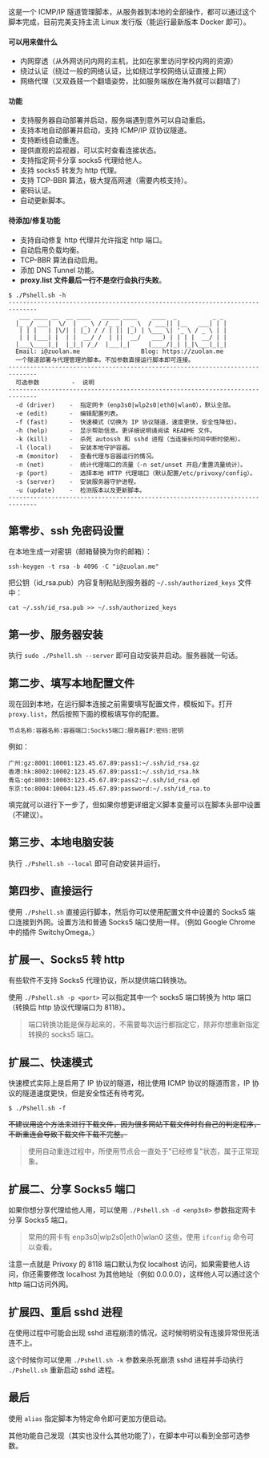 这是一个 ICMP/IP 隧道管理脚本，从服务器到本地的全部操作，都可以通过这个脚本完成，目前完美支持主流 Linux 发行版（能运行最新版本 Docker 即可）。

#### 可以用来做什么

* 内网穿透（从外网访问内网的主机，比如在家里访问学校内网的资源）
* 绕过认证（绕过一般的网络认证，比如绕过学校网络认证直接上网）
* 网络代理（又双叒叕一个翻墙姿势，比如服务端放在海外就可以翻墙了）

#### 功能

* 支持服务器自动部署并启动，服务端遇到意外可以自动重启。
* 支持本地自动部署并启动，支持 ICMP/IP 双协议隧道。
* 支持断线自动重连。
* 提供直观的监视器，可以实时查看连接状态。
* 支持指定网卡分享 socks5 代理给他人。
* 支持 socks5 转发为 http 代理。
* 支持 TCP-BBR 算法，极大提高网速（需要内核支持）。
* 密码认证。
* 自动更新脚本。

#### 待添加/修复功能

* 支持自动修复 http 代理并允许指定 http 端口。
* 自动启用负载均衡。
* TCP-BBR 算法自动启用。
* 添加 DNS Tunnel 功能。
* **proxy.list 文件最后一行不是空行会执行失败**。

```shell
$ ./Pshell.sh -h
------------------------------------------------------------------------------
   ___ ____ __  __ ____   _____ ____    ____  _          _ _ 
  |_ _/ ___|  \/  |  _ \ / /_ _|  _ \  / ___|| |__   ___| | |
   | | |   | |\/| | |_) / / | || |_) | \___ \| '_ \ / _ \ | |
   | | |___| |  | |  __/ /  | ||  __/   ___) | | | |  __/ | |
  |___\____|_|  |_|_| /_/  |___|_|     |____/|_| |_|\___|_|_|
  Email: i@zuolan.me                 Blog: https://zuolan.me
  一个隧道部署与代理管理的脚本。不加参数直接运行脚本即可连接。
------------------------------------------------------------------------------
  可选参数         -  说明
------------------------------------------------------------------------------
  -d (driver)    -  指定网卡（enp3s0|wlp2s0|eth0|wlan0），默认全部。
  -e (edit)      -  编辑配置列表。
  -f (fast)      -  快速模式（切换为 IP 协议隧道，速度更快，安全性降低）。
  -h (help)      -  显示帮助信息。更详细说明请阅读 README 文件。
  -k (kill)      -  杀死 autossh 和 sshd 进程（当连接长时间中断时使用）。
  -l (local)     -  安装本地守护容器。
  -m (monitor)   -  查看代理与容器运行的情况。
  -n (net)       -  统计代理端口的流量（-n set/unset 开启/重置流量统计）。
  -p (port)      -  选择本地 HTTP 代理端口（默认配置/etc/privoxy/config）。
  -s (server)    -  安装服务器守护进程。
  -u (update)    -  检测版本以及更新脚本。
------------------------------------------------------------------------------
```

## 第零步、ssh 免密码设置

在本地生成一对密钥（邮箱替换为你的邮箱）：

```shell
ssh-keygen -t rsa -b 4096 -C "i@zuolan.me"
```

把公钥（id_rsa.pub）内容复制粘贴到服务器的 `~/.ssh/authorized_keys` 文件中：

```shell
cat ~/.ssh/id_rsa.pub >> ~/.ssh/authorized_keys
```

## 第一步、服务器安装

执行 `sudo ./Pshell.sh --server` 即可自动安装并启动。服务器就一句话。

## 第二步、填写本地配置文件

现在回到本地，在运行脚本连接之前需要填写配置文件，模板如下。打开 `proxy.list`，然后按照下面的模板填写你的配置。

```shell
节点名称:容器名称:容器端口:Socks5端口:服务器IP:密码:密钥
```

例如：

```shell
广州:gz:8001:10001:123.45.67.89:pass1:~/.ssh/id_rsa.gz
香港:hk:8002:10002:123.45.67.89:pass1:~/.ssh/id_rsa.hk
青岛:qd:8003:10003:123.45.67.89:pass2:~/.ssh/id_rsa.qd
东京:to:8004:10004:123.45.67.89:password:~/.ssh/id_rsa.to
```

填完就可以进行下一步了，但如果你想更详细定义脚本变量可以在脚本头部中设置（不建议）。

## 第三步、本地电脑安装

执行 `./Pshell.sh --local` 即可自动安装并运行。

## 第四步、直接运行

使用 `./Pshell.sh` 直接运行脚本，然后你可以使用配置文件中设置的 Socks5 端口连接到外网。设置方法和普通 Socks5 端口使用一样。（例如 Google Chrome 中的插件 SwitchyOmega。）

## 扩展一、Socks5 转 http

有些软件不支持 Socks5 代理协议，所以提供端口转换功。

使用 `./Pshell.sh -p <port>` 可以指定其中一个 socks5 端口转换为 http 端口（转换后 http 协议代理端口为 8118）。

> 端口转换功能是保存起来的，不需要每次运行都指定它，除非你想重新指定转换的 socks5 端口。

## 扩展二、快速模式

快速模式实际上是启用了 IP 协议的隧道，相比使用 ICMP 协议的隧道而言，IP 协议的隧道速度更快，但是安全性还有待考究。

```shell
$ ./Pshell.sh -f
```

~~不建议用这个方法来进行下载文件，因为很多网站下载文件时有自己的判定程序，不断重连会导致下载文件下载不完整。~~

> 使用自动重连过程中，所使用节点会一直处于"已经修复"状态，属于正常现象。

## 扩展二、分享 Socks5 端口

如果你想分享代理给他人用，可以使用 `./Pshell.sh -d <enp3s0>` 参数指定网卡分享 Socks5 端口。

> 常用的网卡有 enp3s0|wlp2s0|eth0|wlan0 这些，使用 `ifconfig` 命令可以查看。

注意一点就是 Privoxy 的 8118 端口默认为仅 localhost 访问，如果需要他人访问，你还需要修改 localhost 为其他地址（例如 0.0.0.0），这样他人可以通过这个 http 端口访问外网。

## 扩展四、重启 sshd 进程

在使用过程中可能会出现 sshd 进程崩溃的情况，这时候明明没有连接异常但死活连不上。

这个时候你可以使用 `./Pshell.sh -k` 参数来杀死崩溃 sshd 进程并手动执行 `./Pshell.sh` 重新启动 sshd 进程。

## 最后

使用 `alias` 指定脚本为特定命令即可更加方便启动。

其他功能自己发现（其实也没什么其他功能了），在脚本中可以看到全部可选参数。